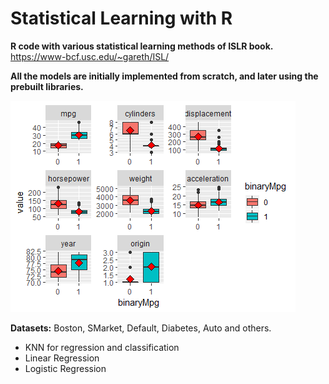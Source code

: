 # Statistical Learning with R

**R code with various statistical learning methods of ISLR book.**
https://www-bcf.usc.edu/~gareth/ISL/

**All the models are initially implemented from scratch, and later using the prebuilt libraries.**

<img src="https://github.com/dean-sh/Statistical-Learning/raw/master/Classification%20-%20Logistic%20Regression/AutoDataset.png"/>


**Datasets:** Boston, SMarket, Default, Diabetes, Auto and others.

- KNN for regression and classification
- Linear Regression
- Logistic Regression

